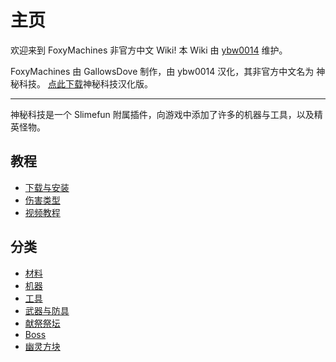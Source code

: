 # 主页

欢迎来到 FoxyMachines 非官方中文 Wiki! 本 Wiki 由 [ybw0014](https://github.com/ybw0014) 维护。

FoxyMachines 由 GallowsDove 制作，由 ybw0014 汉化，其非官方中文名为 神秘科技。
[点此下载](/Install#FoxyMachines)神秘科技汉化版。

---

神秘科技是一个 Slimefun 附属插件，向游戏中添加了许多的机器与工具，以及精英怪物。

## 教程

- [下载与安装](/Install#FoxyMachines)
- [伤害类型](./Damage)
- [视频教程](./Tutorials)

## 分类

- [材料](./Materials)
- [机器](./Machines)
- [工具](./Tools)
- [武器与防具](./Weapons-and-Armors)
- [献祭祭坛](./Sacrificial-Altars)
- [Boss](./Boss)
- [幽灵方块](./Ghost-Blocks)
